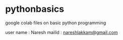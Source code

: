 # pythonbasics
google colab files on basic python programming

user name : Naresh 
mailid : nareshlakkam@gmail.com
